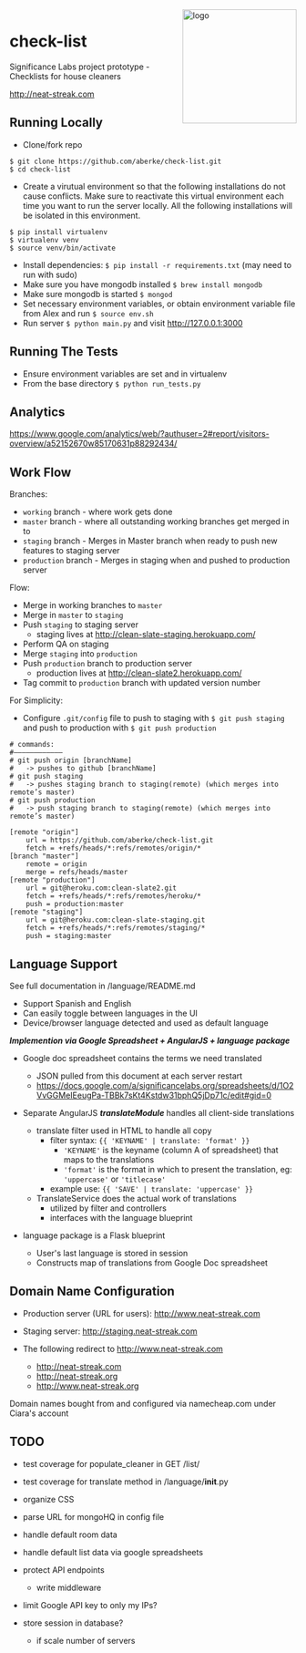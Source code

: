 
<img width="200px" src="http://www.neat-streak.com/static/icon/neatstreak-logo-200px.png" alt="logo" align="right" />

check-list
==========

Significance Labs project prototype - Checklists for house cleaners

<http://neat-streak.com>


Running Locally
---

* Clone/fork repo 

```
$ git clone https://github.com/aberke/check-list.git
$ cd check-list
```

* Create a virutual environment so that the following installations do not cause conflicts.  Make sure to reactivate this virtual environment each time you want to run the server locally.  All the following installations will be isolated in this environment.

```
$ pip install virtualenv
$ virtualenv venv
$ source venv/bin/activate
```

* Install dependencies: ```$ pip install -r requirements.txt``` (may need to run with sudo)
* Make sure you have mongodb installed ```$ brew install mongodb```
* Make sure mongodb is started ```$ mongod```
* Set necessary environment variables, or obtain environment variable file from Alex and run ```$ source env.sh```
* Run server ```$ python main.py``` and visit <http://127.0.0.1:3000>


Running The Tests
---

* Ensure environment variables are set and in virtualenv
* From the base directory ```$ python run_tests.py```


Analytics
---

<https://www.google.com/analytics/web/?authuser=2#report/visitors-overview/a52152670w85170631p88292434/>

Work Flow
---

Branches: 
- ```working``` branch 	- where work gets done
- ```master``` branch  	- where all outstanding working branches get merged in to
- ```staging``` branch 	- Merges in Master branch when ready to push new features to staging server
- ```production``` branch - Merges in staging when and pushed to production server

Flow:
- Merge in working branches to ```master```
- Merge in ```master``` to ```staging```
- Push ```staging``` to staging server
	- staging lives at <http://clean-slate-staging.herokuapp.com/>
- Perform QA on staging
- Merge ```staging``` into ```production```
- Push ```production``` branch to production server
	- production lives at <http://clean-slate2.herokuapp.com/>
- Tag commit to ```production``` branch with updated version number

For Simplicity:
* Configure ```.git/config``` file to push to staging with ```$ git push staging``` and push to production with ```$ git push production```

```
# commands:
#————————————
# git push origin [branchName] 
#	-> pushes to github [branchName]
# git push staging	     
#	-> pushes staging branch to staging(remote) (which merges into remote’s master) 
# git push production
#	-> push staging branch to staging(remote) (which merges into remote’s master)

[remote "origin"]
	url = https://github.com/aberke/check-list.git
	fetch = +refs/heads/*:refs/remotes/origin/*
[branch "master"]
	remote = origin
	merge = refs/heads/master
[remote "production"]
	url = git@heroku.com:clean-slate2.git
	fetch = +refs/heads/*:refs/remotes/heroku/*
	push = production:master
[remote "staging"]
	url = git@heroku.com:clean-slate-staging.git
	fetch = +refs/heads/*:refs/remotes/staging/*
	push = staging:master

```

Language Support
---

See full documentation in /language/README.md

- Support Spanish and English
- Can easily toggle between languages in the UI
- Device/browser language detected  and used as default language

***Implemention via Google Spreadsheet + AngularJS + language package***

- Google doc spreadsheet contains the terms we need translated
	- JSON pulled from this document at each server restart
	- <https://docs.google.com/a/significancelabs.org/spreadsheets/d/1O2VvGGMeIEeugPa-TBBk7sKt4Kstdw31bphQ5jDp71c/edit#gid=0>

- Separate AngularJS ***translateModule*** handles all client-side translations
	- translate filter used in HTML to handle all copy
		- filter syntax: ```{{ 'KEYNAME' | translate: 'format' }}```
			- ```'KEYNAME'``` is the keyname (column A of spreadsheet) that maps to the translations
			- ```'format'``` is the format in which to present the translation, eg: ```'uppercase'``` or ```'titlecase'```
		- example use: ```{{ 'SAVE' | translate: 'uppercase' }}```
	- TranslateService does the actual work of translations
		- utilized by filter and controllers
		- interfaces with the language blueprint

- language package is a Flask blueprint
	- User's last language is stored in session
	- Constructs map of translations from Google Doc spreadsheet


Domain Name Configuration
---

- Production server (URL for users): <http://www.neat-streak.com>
- Staging server: <http://staging.neat-streak.com>

- The following redirect to <http://www.neat-streak.com>
	- <http://neat-streak.com>
	- <http://neat-streak.org>
	- <http://www.neat-streak.org>

Domain names bought from and configured via namecheap.com under Ciara's account



TODO
---

- test coverage for populate_cleaner in GET /list/<id>
- test coverage for translate method in /language/__init__.py

- organize CSS

- parse URL for mongoHQ in config file

- handle default room data

- handle default list data via google spreadsheets

- protect API endpoints
	- write middleware

- limit Google API key to only my IPs?

- store session in database?
	- if scale number of servers

	










